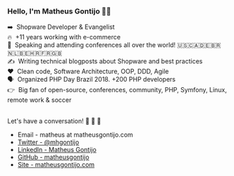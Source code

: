 ### Hello, I'm Matheus Gontijo 👋👋

:arrow_right:&nbsp;&nbsp;Shopware Developer & Evangelist<br />
🔥&nbsp;&nbsp;+11 years working with e-commerce<br />
:microphone:&nbsp;&nbsp;Speaking and attending conferences all over the world! 🇺🇸🇨🇦🇩🇪🇧🇷🇳🇱🇧🇪🇭🇷🇫🇷🇬🇧<br />
:writing_hand:&nbsp;&nbsp;Writing technical blogposts about Shopware and best practices<br />
:heart:&nbsp;&nbsp;Clean code, Software Architecture, OOP, DDD, Agile<br />
:speaking_head:&nbsp;&nbsp;Organized PHP Day Brazil 2018. +200 PHP developers<br />
:point_right:&nbsp;&nbsp;Big fan of open-source, conferences, community, PHP, Symfony, Linux, remote work & soccer<br /><br />


Let's have a conversation! 💬 💬 💬

- Email - matheus at matheusgontijo.com<br />
- [Twitter - @mhgontijo](https://twitter.com/mhgontijo)<br />
- [LinkedIn - Matheus Gontijo](https://www.linkedin.com/in/matheus-gontijo-95989a70/)<br />
- [GitHub - matheusgontijo](https://github.com/matheusgontijo)<br />
- [Site - matheusgontijo.com](https://www.matheusgontijo.com)<br />
